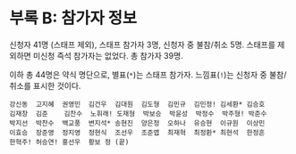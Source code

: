 # 부록 B: 참가자 정보

신청자 41명 (스태프 제외), 스태프 참가자 3명, 신청자 중 불참/취소 5명. 스태프를 제외하면 미신청 즉석 참가자는 없었다. 총 참가자 39명.

이하 총 44명은 약식 명단으로, 별표(`*`)는 스태프 참가자. 느낌표(`!`)는 신청자 중 불참/취소를 표시한 것이다.

````
강신동  고지혜  권영민  김건우  김대원  김도형  김민규  김민정! 김세환* 김승호
김재창  김준    김찬수  노휘래! 도재형  박보승  박윤성  박정수  박주형! 박준수
박지선  박찬수  백교풍  변지석* 송현진  양은정  오하나  유승현  이규원  이상민
이효승  장준영  정지영  정현식  조선우  조준엽  최재혁  최정환* 최현석  한정흔
한혁주! 허승연! 홍선우  황보 정 (끝)
````

